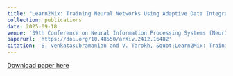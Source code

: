```yaml
---
title: "Learn2Mix: Training Neural Networks Using Adaptive Data Integration"
collection: publications
date: 2025-09-18
venue: '39th Conference on Neural Information Processing Systems (NeurIPS 2025)'
paperurl: 'https://doi.org/10.48550/arXiv.2412.16482'
citation: 'S. Venkatasubramanian and V. Tarokh, &quot;Learn2Mix: Training Neural Networks Using Adaptive Data Integration,&quot; <i>arXiv preprint</i>, 2025, doi: 10.48550/arXiv.2412.16482.'
---
```


[Download paper here](https://arxiv.org/abs/2412.16482)
